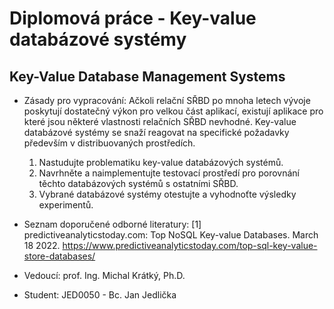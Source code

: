 # Diplomová práce - Key-value databázové systémy
## Key-Value Database Management Systems
- Zásady pro vypracování: Ačkoli relační SŘBD po mnoha letech vývoje poskytují dostatečný výkon pro velkou část aplikací, existují aplikace pro které jsou některé vlastnosti relačních SŘBD nevhodné. Key-value databázové systémy se snaží reagovat na specifické požadavky především v distribuovaných prostředích. 
  1. Nastudujte problematiku key-value databázových systémů.
  2. Navrhněte a naimplementujte testovací prostředí pro  porovnání těchto databázových systémů s ostatními SŘBD.
  3. Vybrané databázové systémy otestujte a vyhodnoťte výsledky experimentů.

- Seznam doporučené odborné literatury: [1] predictiveanalyticstoday.com: Top NoSQL Key-value Databases. March 18 2022. https://www.predictiveanalyticstoday.com/top-sql-key-value-store-databases/

- Vedoucí:	prof. Ing. Michal Krátký, Ph.D.
- Student:	JED0050 - Bc. Jan Jedlička
